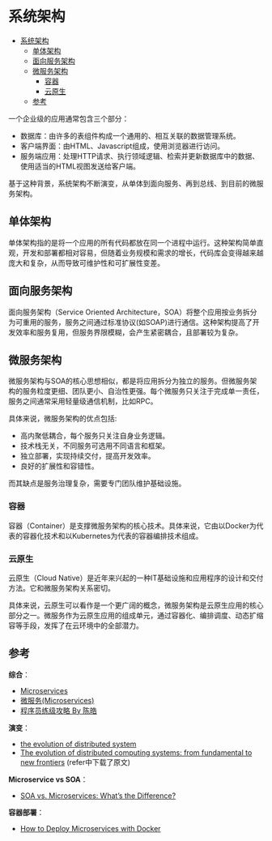 # 系统架构

- [系统架构](#系统架构)
  - [单体架构](#单体架构)
  - [面向服务架构](#面向服务架构)
  - [微服务架构](#微服务架构)
    - [容器](#容器)
    - [云原生](#云原生)
  - [参考](#参考)

一个企业级的应用通常包含三个部分：

- 数据库：由许多的表组件构成一个通用的、相互关联的数据管理系统。
- 客户端界面：由HTML、Javascript组成，使用浏览器进行访问。
- 服务端应用：处理HTTP请求、执行领域逻辑、检索并更新数据库中的数据、使用适当的HTML视图发送给客户端。

基于这种背景，系统架构不断演变，从单体到面向服务、再到总线、到目前的微服务架构。

## 单体架构

单体架构指的是将一个应用的所有代码都放在同一个进程中运行。这种架构简单直观，开发和部署都相对容易，但随着业务规模和需求的增长，代码库会变得越来越庞大和复杂，从而导致可维护性和可扩展性变差。

## 面向服务架构

面向服务架构（Service Oriented Architecture，SOA）将整个应用按业务拆分为可重用的服务，服务之间通过标准协议(如SOAP)进行通信。这种架构提高了开发效率和服务复用，但服务界限模糊，会产生紧密耦合，且部署较为复杂。

## 微服务架构

微服务架构与SOA的核心思想相似，都是将应用拆分为独立的服务。但微服务架构的服务粒度更细、团队更小、自治性更强。每个微服务只关注于完成单一责任，服务之间通常采用轻量级通信机制，比如RPC。

具体来说，微服务架构的优点包括:

- 高内聚低耦合，每个服务只关注自身业务逻辑。
- 技术栈无关，不同服务可选用不同语言和框架。
- 独立部署，实现持续交付，提高开发效率。
- 良好的扩展性和容错性。

而其缺点是服务治理复杂，需要专门团队维护基础设施。

### 容器

容器（Container）是支撑微服务架构的核心技术。具体来说，它由以Docker为代表的容器化技术和以Kubernetes为代表的容器编排技术组成。

### 云原生

云原生（Cloud Native）是近年来兴起的一种IT基础设施和应用程序的设计和交付方法。它和微服务架构关系密切。

具体来说，云原生可以看作是一个更广阔的概念，微服务架构是云原生应用的核心部分之一。微服务作为云原生应用的组成单元，通过容器化、编排调度、动态扩缩容等手段，发挥了在云环境中的全部潜力。

## 参考

**综合**：

- [Microservices](https://martinfowler.com/articles/microservices.html)
- [微服务(Microservices)](https://blog.csdn.net/wurenhai/article/details/37659335)
- [程序员练级攻略 By 陈皓](https://www.pianshen.com/article/3847726071/)

**演变**：

- [the evolution of distributed system](https://medium.com/microservices-learning/the-evolution-of-distributed-systems-fec4d35beffd)
- [The evolution of distributed computing systems: from fundamental to new frontiers](https://iamssgill.files.wordpress.com/2021/01/lindsay2021.pdf) (refer中下载了原文)

**Microservice vs SOA**：

- [SOA vs. Microservices: What’s the Difference?](https://www.ibm.com/cloud/blog/soa-vs-microservices)

**容器部署**：

- [How to Deploy Microservices with Docker](https://www.linode.com/docs/guides/deploying-microservices-with-docker/)
